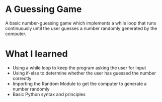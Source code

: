# A Guessing Game

A basic number-guessing game which implements a while loop that runs continuously until the user guesses a number randomly generated by the computer.

# What I learned

* Using a while loop to keep the program asking the user for input
* Using if-else to determine whether the user has guessed the number correctly
* Importing the Random Module to get the computer to generate a number randomly
* Basic Python syntax and principles



